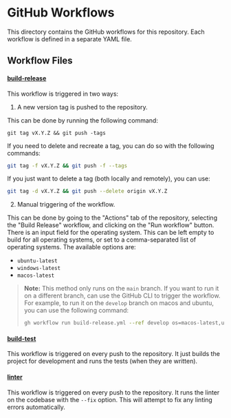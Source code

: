 # GitHub Workflows

This directory contains the GitHub workflows for this repository. Each workflow is defined in a separate YAML file.

## Workflow Files

#### [build-release](build-release.yml)

This workflow is triggered in two ways:

1. A new version tag is pushed to the repository.

This can be done by running the following command:

```
git tag vX.Y.Z && git push -tags
```

If you need to delete and recreate a tag, you can do so with the following commands:

```bash
git tag -f vX.Y.Z && git push -f --tags
```

If you just want to delete a tag (both locally and remotely), you can use:

```bash
git tag -d vX.Y.Z && git push --delete origin vX.Y.Z
```

2. Manual triggering of the workflow.

This can be done by going to the "Actions" tab of the repository, selecting the "Build Release" workflow, and clicking on the "Run workflow" button. There is an input field for the operating system. This can be left empty to build for all operating systems, or set to a comma-separated list of operating systems. The available options are:
- `ubuntu-latest`
- `windows-latest`
- `macos-latest`

> **Note:** This method only runs on the `main` branch. If you want to run it on a different branch, can use the GitHub CLI to trigger the workflow. For example, to run it on the `develop` branch on macos and ubuntu, you can use the following command:
>```bash
>gh workflow run build-release.yml --ref develop os=macos-latest,ubuntu-latest
>```

#### [build-test](build-test.yml)

This workflow is triggered on every push to the repository. It just builds the project for development and runs the tests (when they are written).

#### [linter](linter.yml)

This workflow is triggered on every push to the repository. It runs the linter on the codebase with the `--fix` option. This will attempt to fix any linting errors automatically. 